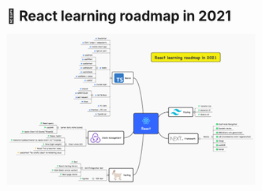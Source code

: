 # 🚀 React learning roadmap in 2021
![roadmap](https://raw.githubusercontent.com/GomaGoma676/react-roadmap-2021/main/react-roadmap.png?raw=true)
